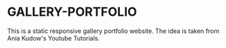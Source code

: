 # GALLERY-PORTFOLIO
This is a static responsive gallery portfolio website.
The idea is taken from Ania Kudow's Youtube Tutorials.
